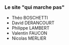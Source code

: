 ### Le site "qui marche pas"

- Théo BOSCHETTI
- David DERANCOURT
- Philippe LAMBERT
- Valentin FAUCON
- Nicolas MERLIER
